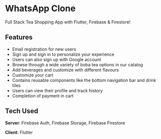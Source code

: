 # WhatsApp Clone

Full Stack Tea Shopping App with Flutter, Firebase & Firestore!

## Features
- Email registration for new users
- Sign up and sign in to personalize your experience 
- Users can also sign up with Google account
- Browse through a wide variety of boba tea options in our catalog
- Add beverages and customize with different flavours 
- Customize your cart
- Contains reusable components like the bottom navigation bar and drink tiles
- Users can view their profile and track history
- Completion of payment in cart

## Tech Used
**Server**: Firebase Auth, Firebase Storage, Firebase Firestore

**Client**: Flutter

